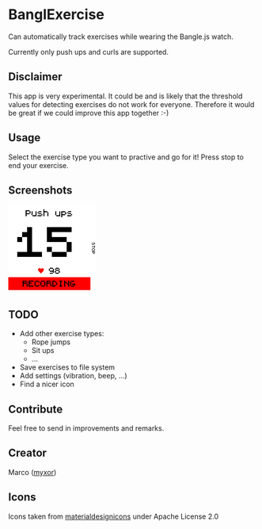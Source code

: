 # BanglExercise

Can automatically track exercises while wearing the Bangle.js watch.

Currently only push ups and curls are supported.

## Disclaimer

This app is very experimental.
It could be and is likely that the threshold values for detecting exercises do not work for everyone.
Therefore it would be great if we could improve this app together :-)


## Usage

Select the exercise type you want to practive and go for it!
Press stop to end your exercise.


## Screenshots
![](screenshot.png)

## TODO
* Add other exercise types:
   * Rope jumps
   * Sit ups
   * ...
* Save exercises to file system
* Add settings (vibration, beep, ...)
* Find a nicer icon


## Contribute
Feel free to send in improvements and remarks.

## Creator
Marco ([myxor](https://github.com/myxor))

## Icons
Icons taken from [materialdesignicons](https://materialdesignicons.com) under Apache License 2.0

